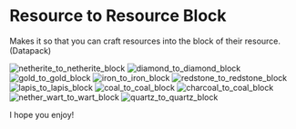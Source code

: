 # Resource to Resource Block
Makes it so that you can craft resources into the block of their resource. (Datapack)

![netherite_to_netherite_block](https://user-images.githubusercontent.com/86502397/123522137-5c690600-d670-11eb-88e7-48d9c59678de.png)
![diamond_to_diamond_block](https://user-images.githubusercontent.com/86502397/123522138-5d019c80-d670-11eb-9003-e0ee57ba0f32.png)
![gold_to_gold_block](https://user-images.githubusercontent.com/86502397/123522139-5d9a3300-d670-11eb-985c-8f519af99aa2.png)
![iron_to_iron_block](https://user-images.githubusercontent.com/86502397/123522140-5d9a3300-d670-11eb-8c7b-e936f4cc4753.png)
![redstone_to_redstone_block](https://user-images.githubusercontent.com/86502397/123522141-5e32c980-d670-11eb-8f80-b1fd960d1a94.png)
![lapis_to_lapis_block](https://user-images.githubusercontent.com/86502397/123522142-5e32c980-d670-11eb-8f94-ad5ea12332dc.png)
![coal_to_coal_block](https://user-images.githubusercontent.com/86502397/123522143-5ecb6000-d670-11eb-8cb6-16480f0ca53b.png)
![charcoal_to_coal_block](https://user-images.githubusercontent.com/86502397/123522144-5ecb6000-d670-11eb-9405-773da1c356f5.png)
![nether_wart_to_wart_block](https://user-images.githubusercontent.com/86502397/123522146-5f63f680-d670-11eb-89d6-9ca9a953e84f.png)
![quartz_to_quartz_block](https://user-images.githubusercontent.com/86502397/123522152-6ab72200-d670-11eb-86fc-a25ebd72ae60.png)

I hope you enjoy!
